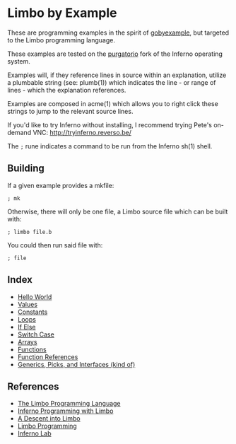 # Limbo by Example

These are programming examples in the spirit of [gobyexample](https://github.com/mmcgrana/gobyexample), but targeted to the Limbo programming language. 

These examples are tested on the [purgatorio](http://code.9front.org/hg/purgatorio/) fork of the Inferno operating system.

Examples will, if they reference lines in source within an explanation, utilize a plumbable string (see: plumb(1)) which indicates the line - or range of lines - which the explanation references.

Examples are composed in acme(1) which allows you to right click these strings to jump to the relevant source lines. 

If you'd like to try Inferno without installing, I recommend trying Pete's on-demand VNC: http://tryinferno.reverso.be/

The `;` rune indicates a command to be run from the Inferno sh(1) shell. 

## Building

If a given example provides a mkfile:

	; mk

Otherwise, there will only be one file, a Limbo source file which can be built with:

	; limbo file.b

You could then run said file with:

	; file

## Index

- [Hello World](./HelloWorld)
- [Values](./Values)
- [Constants](./Constants)
- [Loops](./Loops)
- [If Else](./If-Else)
- [Switch Case](./Switch)
- [Arrays](./Arrays)
- [Functions](./Functions)
- [Function References](./Function-Refs)
- [Generics, Picks, and Interfaces (kind of)](./Generics)

## References

- [The Limbo Programming Language](http://doc.cat-v.org/inferno/4th_edition/limbo_language/limbo)
- [Inferno Programming with Limbo](http://www.gemusehaken.org/ipwl/)
- [A Descent into Limbo](http://doc.cat-v.org/inferno/4th_edition/limbo_language/descent)
- [Limbo Programming](http://www.vitanuova.com/inferno/papers/limbomore.html)
- [Inferno Lab](https://github.com/caerwynj/inferno-lab/)
